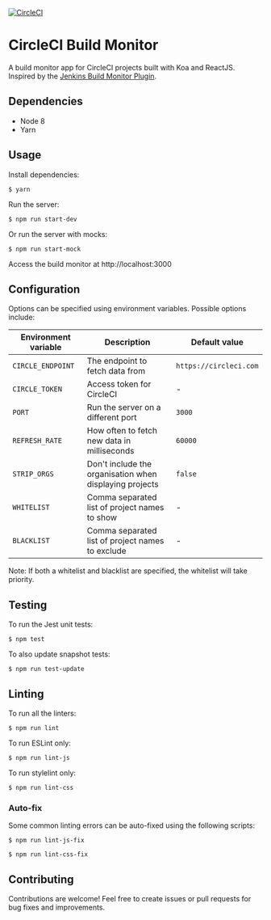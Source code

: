 [![CircleCI](https://circleci.com/gh/benjy2429/circleci-build-monitor-v2/tree/master.svg?style=shield)](https://circleci.com/gh/benjy2429/circleci-build-monitor-v2/tree/master)

# CircleCI Build Monitor

A build monitor app for CircleCI projects built with Koa and ReactJS. Inspired by the [Jenkins Build Monitor Plugin](https://wiki.jenkins-ci.org/display/JENKINS/Build+Monitor+Plugin).

## Dependencies

* Node 8
* Yarn

## Usage

Install dependencies:

`$ yarn`

Run the server:

`$ npm run start-dev`

Or run the server with mocks:

`$ npm run start-mock`

Access the build monitor at http://localhost:3000

## Configuration

Options can be specified using environment variables. Possible options include:

Environment variable | Description | Default value
---|---|---
`CIRCLE_ENDPOINT`|The endpoint to fetch data from|`https://circleci.com`
`CIRCLE_TOKEN`|Access token for CircleCI|-
`PORT`|Run the server on a different port|`3000`
`REFRESH_RATE`|How often to fetch new data in milliseconds|`60000`
`STRIP_ORGS`|Don't include the organisation when displaying projects|`false`
`WHITELIST`|Comma separated list of project names to show|-
`BLACKLIST`|Comma separated list of project names to exclude|-

Note: If both a whitelist and blacklist are specified, the whitelist will take priority.

## Testing

To run the Jest unit tests:

`$ npm test`

To also update snapshot tests:

`$ npm run test-update`

## Linting

To run all the linters:

`$ npm run lint`

To run ESLint only:

`$ npm run lint-js`

To run stylelint only:

`$ npm run lint-css`

### Auto-fix

Some common linting errors can be auto-fixed using the following scripts:

`$ npm run lint-js-fix`

`$ npm run lint-css-fix`

## Contributing

Contributions are welcome! Feel free to create issues or pull requests for bug fixes and improvements.
